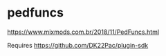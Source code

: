 # pedfuncs
https://www.mixmods.com.br/2018/11/PedFuncs.html

Requires https://github.com/DK22Pac/plugin-sdk
